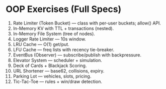 # OOP Exercises (Full Specs)

1) Rate Limiter (Token Bucket) — class with per-user buckets; allow() API.
2) In-Memory KV with TTL + transactions (nested).
3) In-Memory File System (tree of nodes).
4) Logger Rate Limiter — 10s window.
5) LRU Cache — O(1) get/put.
6) LFU Cache — freq lists with recency tie-breaker.
7) EventBus (Observer) — subscribe/publish with backpressure.
8) Elevator System — scheduler + simulation.
9) Deck of Cards + Blackjack Scoring.
10) URL Shortener — base62, collisions, expiry.
11) Parking Lot — vehicles, slots, pricing.
12) Tic-Tac-Toe — rules + win/draw detection.
